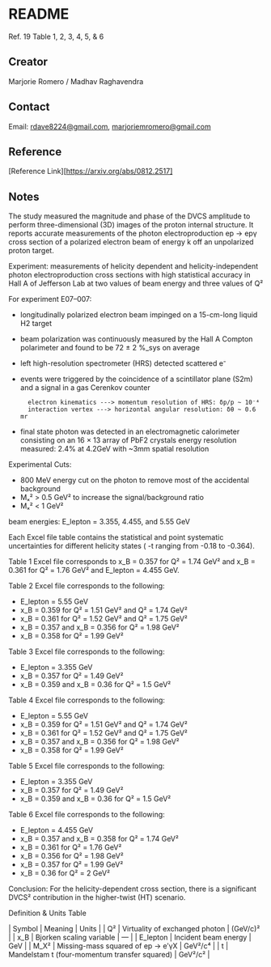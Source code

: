 # README

Ref. 19 Table 1, 2, 3, 4, 5, & 6

## Creator

Marjorie Romero / Madhav Raghavendra

## Contact

Email: [rdave8224@gmail.com](rdave8224@gmail.com), [marjoriemromero@gmail.com](marjoriemromero@gmail.com)

## Reference

\[Reference Link\]\[https://arxiv.org/abs/0812.2517]

## Notes
The study measured the magnitude and phase of the DVCS amplitude to perform three-dimensional (3D) images of the proton internal structure. It reports accurate measurements of the photon electroproduction ep → epγ cross section of a polarized electron beam of energy k off an unpolarized proton target.

Experiment:
measurements of helicity dependent and helicity-independent photon electroproduction cross sections with high statistical accuracy in Hall A of Jefferson Lab at two values of beam energy and three values of Q²

For experiment E07–007:
- longitudinally polarized electron beam impinged on a 15-cm-long liquid H2 target
- beam polarization was continuously measured by the Hall A Compton polarimeter and found to be 72 ± 2 %_sys on average
- left high-resolution spectrometer (HRS) detected scattered e⁻
- events were triggered by the coincidence of a scintillator plane (S2m) and a signal in a gas Cerenkov counter
        
        electron kinematics ---> momentum resolution of HRS: δp/p ~ 10⁻⁴ 
        interaction vertex ---> horizontal angular resolution: δθ ~ 0.6 mr
 - final state photon was detected in an electromagnetic calorimeter consisting on an 16 × 13 array of PbF2 crystals
     energy resolution measured: 2.4% at 4.2GeV with ~3mm spatial resolution

Experimental Cuts:
- 800 MeV energy cut on the photon to remove most of the accidental background
- Mₓ² > 0.5 GeV² to increase the signal/background ratio
- Mₓ² < 1 GeV²


beam energies: E_lepton = 3.355, 4.455, and 5.55 GeV

Each Excel file table contains the statistical and point systematic uncertainties for different helicity states ( -t ranging from -0.18 to -0.364).

Table 1 Excel file corresponds to x_B = 0.357 for Q² = 1.74 GeV² and x_B = 0.361 for Q² = 1.76 GeV² and E_lepton = 4.455 GeV.

Table 2 Excel file corresponds to the following:
- E_lepton = 5.55 GeV
- x_B = 0.359 for Q² = 1.51 GeV² and Q² = 1.74 GeV²
- x_B = 0.361 for Q² = 1.52 GeV² and Q² = 1.75 GeV²
- x_B = 0.357 and x_B = 0.356 for Q² = 1.98 GeV²
- x_B = 0.358 for Q² = 1.99 GeV²

Table 3 Excel file corresponds to the following:
- E_lepton = 3.355 GeV
- x_B = 0.357 for Q² = 1.49 GeV²
- x_B = 0.359 and x_B = 0.36 for Q² = 1.5 GeV²

Table 4 Excel file corresponds to the following:
- E_lepton = 5.55 GeV
- x_B = 0.359 for Q² = 1.51 GeV² and Q² = 1.74 GeV² 
- x_B = 0.361 for Q² = 1.52 GeV² and Q² = 1.75 GeV² 
- x_B = 0.357 and x_B = 0.356 for Q² = 1.98 GeV²
- x_B = 0.358 for Q² = 1.99 GeV²

Table 5 Excel file corresponds to the following:
- E_lepton = 3.355 GeV
- x_B = 0.357 for Q² = 1.49 GeV²
- x_B = 0.359 and x_B = 0.36 for Q² = 1.5 GeV²

Table 6 Excel file corresponds to the following:
- E_lepton = 4.455 GeV
- x_B = 0.357 and x_B = 0.358 for Q² = 1.74 GeV²
- x_B = 0.361 for Q² = 1.76 GeV²
- x_B = 0.356 for Q² = 1.98 GeV²
- x_B = 0.357 for Q² = 1.99 GeV²
- x_B = 0.36 for Q² = 2 GeV²


Conclusion: For the helicity-dependent cross section, there is a significant DVCS² contribution in the higher-twist (HT) scenario.

Definition & Units Table

| Symbol      | Meaning                                             | Units          |
| Q²          | Virtuality of exchanged photon                      | (GeV/c)²       |
| x_B         | Bjorken scaling variable                            | —              |
| E_lepton    | Incident beam energy                                | GeV            |
| M_X²        | Missing-mass squared of ep → e′γX                   | GeV²/c⁴       |
| t           | Mandelstam t (four-momentum transfer squared)       | GeV²/c²       |